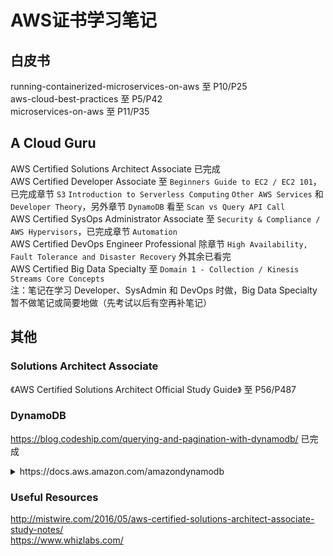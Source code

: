 # AWS证书学习笔记

## 白皮书
running-containerized-microservices-on-aws 至 P10/P25  
aws-cloud-best-practices 至 P5/P42  
microservices-on-aws 至 P11/P35  
  
## A Cloud Guru
AWS Certified Solutions Architect Associate 已完成  
AWS Certified Developer Associate 至 `Beginners Guide to EC2 / EC2 101`，已完成章节 `S3` `Introduction to Serverless Computing` `Other AWS Services` 和 `Developer Theory`，另外章节 `DynamoDB` 看至 `Scan vs Query API Call`  
AWS Certified SysOps Administrator Associate 至 `Security & Compliance / AWS Hypervisors`，已完成章节 `Automation`  
AWS Certified DevOps Engineer Professional 除章节 `High Availability, Fault Tolerance and Disaster Recovery` 外其余已看完  
AWS Certified Big Data Specialty 至 `Domain 1 - Collection / Kinesis Streams Core Concepts`  
注：笔记在学习 Developer、SysAdmin 和 DevOps 时做，Big Data Specialty 暂不做笔记或简要地做（先考试以后有空再补笔记）  
  
## 其他
### Solutions Architect Associate
《AWS Certified Solutions Architect Official Study Guide》 至 P56/P487  
### DynamoDB
https://blog.codeship.com/querying-and-pagination-with-dynamodb/ 已完成  
<details>
    <summary>https://docs.aws.amazon.com/amazondynamodb</summary>
    https://docs.aws.amazon.com/amazondynamodb/latest/APIReference/API_Scan.html 已完成  
</details>
  
### Useful Resources
http://mistwire.com/2016/05/aws-certified-solutions-architect-associate-study-notes/  
https://www.whizlabs.com/  
